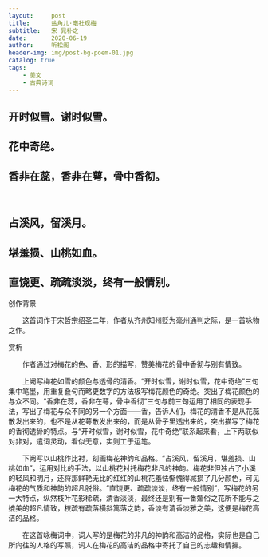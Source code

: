 ```yaml
---
layout:     post
title:      盐角儿·亳社观梅
subtitle:   宋 晁补之
date:       2020-06-19
author:     听松阁
header-img: img/post-bg-poem-01.jpg
catalog: true
tags:
    - 美文
    - 古典诗词
---
```


## 开时似雪。谢时似雪。
## 花中奇绝。
## 香非在蕊，香非在萼，骨中香彻。 
&nbsp;
## 占溪风，留溪月。
## 堪羞损、山桃如血。
## 直饶更、疏疏淡淡，终有一般情别。



创作背景

　　这首词作于宋哲宗绍圣二年，作者从齐州知州贬为毫州通判之际，是一首咏物之作。 





赏析

　　作者通过对梅花的色、香、形的描写，赞美梅花的骨中香彻与别有情致。

　　上阙写梅花如雪的颜色与透骨的清香。“开时似雪，谢时似雪，花中奇绝”三句集中笔墨，用重复叠句而略更数字的方法极写梅花颜色的奇绝。突出了梅花颜色的与众不同。“香非在蕊，香非在萼，骨中香彻”三句与前三句运用了相同的表现手法，写出了梅花与众不同的另一个方面——香，告诉人们，梅花的清香不是从花蕊散发出来的，也不是从花萼散发出来的，而是从骨子里透出来的，突出描写了梅花的香彻透骨的特点。与“开时似雪，谢时似雪，花中奇绝”联系起来看，上下两联似对非对，遣词灵动，看似无意，实则工于运笔。

　　下阙写以山桃作比衬，刻画梅花神韵和品格。“占溪风，留溪月，堪羞损、山桃如血”，运用对比的手法，以山桃花衬托梅花非凡的神韵。梅花非但独占了小溪的轻风和明月，还将那鲜艳无比的红红的山桃花羞怯惭愧得减损了几分颜色，可见梅花的气质和神韵的超凡脱俗。“直饶更、疏疏淡淡，终有一般情别”，写梅花的另一大特点，纵然枝叶花影稀疏，清香淡淡，最终还是别有一番媚俗之花所不能与之媲美的超凡情致，枝疏有疏落横斜篱落之韵，香淡有清香淡雅之美，这便是梅花高洁的品格。

　　在这首咏梅词中，词人写的是梅花的非凡的神韵和高洁的品格，实际也是自己所向往的人格的写照，词人在梅花的高洁的品格中寄托了自己的志趣和情操。
